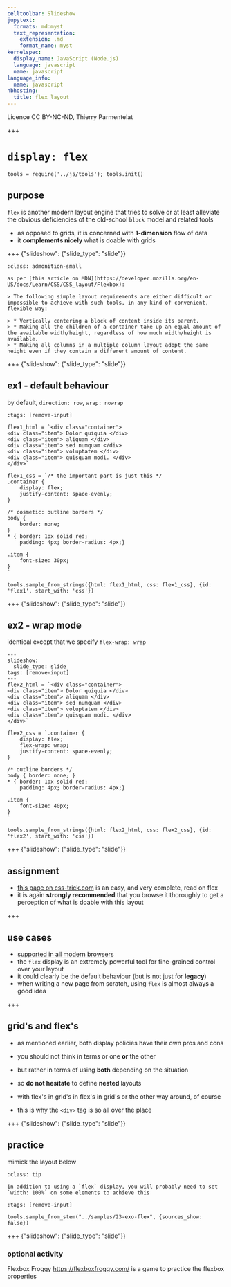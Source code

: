 ```yaml
---
celltoolbar: Slideshow
jupytext:
  formats: md:myst
  text_representation:
    extension: .md
    format_name: myst
kernelspec:
  display_name: JavaScript (Node.js)
  language: javascript
  name: javascript
language_info:
  name: javascript
nbhosting:
  title: flex layout
---
```


Licence CC BY-NC-ND, Thierry Parmentelat

+++

# `display: flex`

```{code-cell}
tools = require('../js/tools'); tools.init()
```

## purpose

`flex` is another modern layout engine that tries to solve or at least alleviate  
the obvious deficiencies of the old-school `block` model and related tools

* as opposed to grids, it is concerned with **1-dimension** flow of data
* it **complements nicely** what is doable with grids

+++ {"slideshow": {"slide_type": "slide"}}

````{admonition} as per MDN
:class: admonition-small

as per [this article on MDN](https://developer.mozilla.org/en-US/docs/Learn/CSS/CSS_layout/Flexbox):

> The following simple layout requirements are either difficult or impossible to achieve with such tools, in any kind of convenient, flexible way:

> * Vertically centering a block of content inside its parent.
> * Making all the children of a container take up an equal amount of the available width/height, regardless of how much width/height is available.
> * Making all columns in a multiple column layout adopt the same height even if they contain a different amount of content.
````

+++ {"slideshow": {"slide_type": "slide"}}

## ex1 - default behaviour

by default, `direction: row`, `wrap: nowrap`

```{code-cell}
:tags: [remove-input]

flex1_html = `<div class="container">
<div class="item"> Dolor quiquia </div>
<div class="item"> aliquam </div>
<div class="item"> sed numquam </div>
<div class="item"> voluptatem </div>
<div class="item"> quisquam modi. </div>
</div>`

flex1_css = `/* the important part is just this */
.container {
    display: flex;
    justify-content: space-evenly;
}

/* cosmetic: outline borders */
body {
    border: none;
}
* { border: 1px solid red;
    padding: 4px; border-radius: 4px;}

.item {
    font-size: 30px;
}
`

tools.sample_from_strings({html: flex1_html, css: flex1_css}, {id: 'flex1', start_with: 'css'})
```

+++ {"slideshow": {"slide_type": "slide"}}

## ex2 - wrap mode

identical except that we specify `flex-wrap: wrap`

```{code-cell}
---
slideshow:
  slide_type: slide
tags: [remove-input]
---
flex2_html = `<div class="container">
<div class="item"> Dolor quiquia </div>
<div class="item"> aliquam </div>
<div class="item"> sed numquam </div>
<div class="item"> voluptatem </div>
<div class="item"> quisquam modi. </div>
</div>`

flex2_css = `.container {
    display: flex;
    flex-wrap: wrap;
    justify-content: space-evenly;
}

/* outline borders */
body { border: none; }
* { border: 1px solid red;
    padding: 4px; border-radius: 4px;}

.item {
    font-size: 40px;
}
`

tools.sample_from_strings({html: flex2_html, css: flex2_css}, {id: 'flex2', start_with: 'css'})
```

+++ {"slideshow": {"slide_type": "slide"}}

## assignment

* [this page on css-trick.com](https://css-tricks.com/snippets/css/a-guide-to-flexbox/) is an easy, and very complete, read on flex
* it is again **strongly recommended** that you browse it thoroughly
    to get a perception of what is doable with this layout

+++

## use cases

* [supported in all modern browsers](https://caniuse.com/#feat=flexbox)
* the `flex` display is an extremely powerful tool
  for fine-grained control over your layout
* it could clearly be the default behaviour
  (but is not just for **legacy**)
* when writing a new page from scratch,
  using `flex` is almost always a good idea

+++

## grid's and flex's

* as mentioned earlier, both display policies have their own pros and cons
* you should not think in terms or one **or** the other
* but rather in terms of using **both** depending on the situation
* so **do not hesitate** to define **nested** layouts
* with flex's in grid's in flex's in grid's
  or the other way around, of course

* this is why the `<div>` tag is so all over the place

+++ {"slideshow": {"slide_type": "slide"}}

## practice

mimick the layout below

````{admonition} tip
:class: tip

in addition to using a `flex` display, you will probably need to set `width: 100%` on some elements to achieve this
````

```{code-cell}
:tags: [remove-input]

tools.sample_from_stem("../samples/23-exo-flex", {sources_show: false})
```

+++ {"slideshow": {"slide_type": "slide"}}

### optional activity

Flexbox Froggy <https://flexboxfroggy.com/> is a game to practice the flexbox properties
